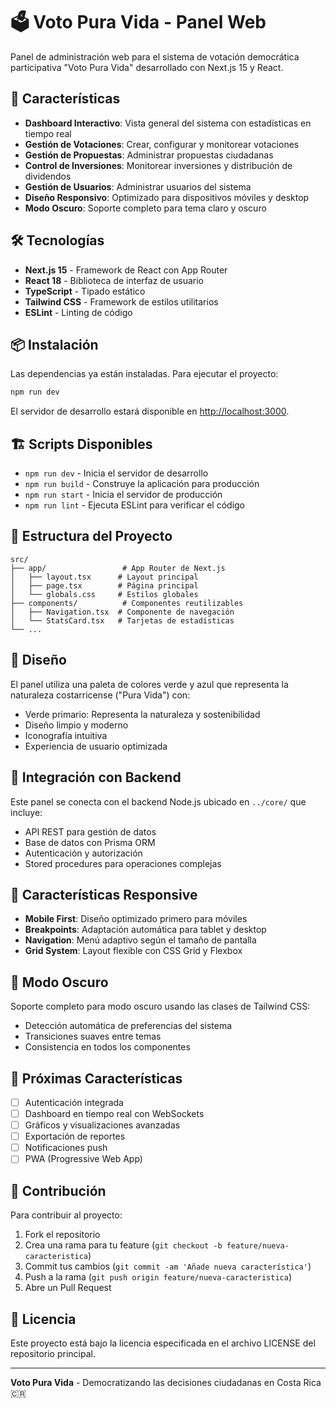 # 🗳️ Voto Pura Vida - Panel Web

Panel de administración web para el sistema de votación democrática participativa "Voto Pura Vida" desarrollado con Next.js 15 y React.

## 🚀 Características

- **Dashboard Interactivo**: Vista general del sistema con estadísticas en tiempo real
- **Gestión de Votaciones**: Crear, configurar y monitorear votaciones
- **Gestión de Propuestas**: Administrar propuestas ciudadanas
- **Control de Inversiones**: Monitorear inversiones y distribución de dividendos
- **Gestión de Usuarios**: Administrar usuarios del sistema
- **Diseño Responsivo**: Optimizado para dispositivos móviles y desktop
- **Modo Oscuro**: Soporte completo para tema claro y oscuro

## 🛠️ Tecnologías

- **Next.js 15** - Framework de React con App Router
- **React 18** - Biblioteca de interfaz de usuario
- **TypeScript** - Tipado estático
- **Tailwind CSS** - Framework de estilos utilitarios
- **ESLint** - Linting de código

## 📦 Instalación

Las dependencias ya están instaladas. Para ejecutar el proyecto:

```bash
npm run dev
```

El servidor de desarrollo estará disponible en [http://localhost:3000](http://localhost:3000).

## 🏗️ Scripts Disponibles

- `npm run dev` - Inicia el servidor de desarrollo
- `npm run build` - Construye la aplicación para producción
- `npm run start` - Inicia el servidor de producción
- `npm run lint` - Ejecuta ESLint para verificar el código

## 📁 Estructura del Proyecto

```
src/
├── app/                 # App Router de Next.js
│   ├── layout.tsx      # Layout principal
│   ├── page.tsx        # Página principal
│   └── globals.css     # Estilos globales
├── components/          # Componentes reutilizables
│   ├── Navigation.tsx  # Componente de navegación
│   └── StatsCard.tsx   # Tarjetas de estadísticas
└── ...
```

## 🎨 Diseño

El panel utiliza una paleta de colores verde y azul que representa la naturaleza costarricense ("Pura Vida") con:

- Verde primario: Representa la naturaleza y sostenibilidad
- Diseño limpio y moderno
- Iconografía intuitiva
- Experiencia de usuario optimizada

## 🔗 Integración con Backend

Este panel se conecta con el backend Node.js ubicado en `../core/` que incluye:

- API REST para gestión de datos
- Base de datos con Prisma ORM
- Autenticación y autorización
- Stored procedures para operaciones complejas

## 📱 Características Responsive

- **Mobile First**: Diseño optimizado primero para móviles
- **Breakpoints**: Adaptación automática para tablet y desktop
- **Navigation**: Menú adaptivo según el tamaño de pantalla
- **Grid System**: Layout flexible con CSS Grid y Flexbox

## 🌙 Modo Oscuro

Soporte completo para modo oscuro usando las clases de Tailwind CSS:

- Detección automática de preferencias del sistema
- Transiciones suaves entre temas
- Consistencia en todos los componentes

## 🚧 Próximas Características

- [ ] Autenticación integrada
- [ ] Dashboard en tiempo real con WebSockets
- [ ] Gráficos y visualizaciones avanzadas
- [ ] Exportación de reportes
- [ ] Notificaciones push
- [ ] PWA (Progressive Web App)

## 🤝 Contribución

Para contribuir al proyecto:

1. Fork el repositorio
2. Crea una rama para tu feature (`git checkout -b feature/nueva-caracteristica`)
3. Commit tus cambios (`git commit -am 'Añade nueva característica'`)
4. Push a la rama (`git push origin feature/nueva-caracteristica`)
5. Abre un Pull Request

## 📄 Licencia

Este proyecto está bajo la licencia especificada en el archivo LICENSE del repositorio principal.

---

**Voto Pura Vida** - Democratizando las decisiones ciudadanas en Costa Rica 🇨🇷
